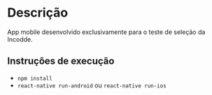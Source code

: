 # Descrição

App mobile desenvolvido exclusivamente para o teste de seleção da Incodde.

## Instruções de execução

- `npm install`
- `react-native run-android` ou `react-native run-ios`

